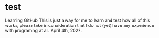 # test
Learning GitHub
This is just a way for me to learn and test how all of this works, please take in consideration that I do not (yet) have any experience with programing at all. April 4th, 2022.
